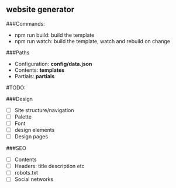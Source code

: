 website generator
-----------------

###Commands:
* npm run build: build the template
* npm run watch: build the template, watch and rebuild on change

###Paths
* Configuration: **config/data.json**
* Contents: **templates**
* Partials: **partials**

#TODO:

###Design
- [ ] Site structure/navigation
- [ ] Palette
- [ ] Font
- [ ] design elements
- [ ] Design pages

###SEO
- [ ] Contents
- [ ] Headers: title description etc
- [ ] robots.txt
- [ ] Social networks
